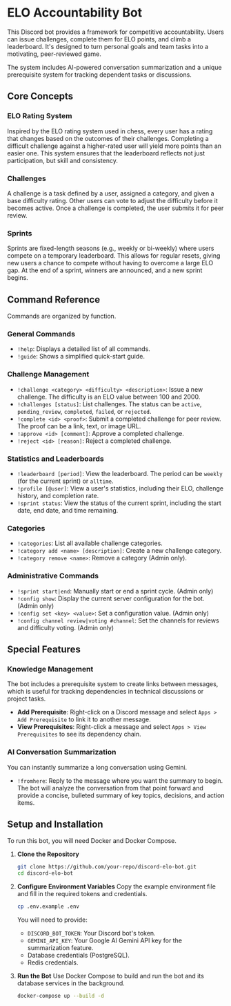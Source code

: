 # ELO Accountability Bot

This Discord bot provides a framework for competitive accountability. Users can issue challenges, complete them for ELO points, and climb a leaderboard. It's designed to turn personal goals and team tasks into a motivating, peer-reviewed game.

The system includes AI-powered conversation summarization and a unique prerequisite system for tracking dependent tasks or discussions.

## Core Concepts

### ELO Rating System
Inspired by the ELO rating system used in chess, every user has a rating that changes based on the outcomes of their challenges. Completing a difficult challenge against a higher-rated user will yield more points than an easier one. This system ensures that the leaderboard reflects not just participation, but skill and consistency.

### Challenges
A challenge is a task defined by a user, assigned a category, and given a base difficulty rating. Other users can vote to adjust the difficulty before it becomes active. Once a challenge is completed, the user submits it for peer review.

### Sprints
Sprints are fixed-length seasons (e.g., weekly or bi-weekly) where users compete on a temporary leaderboard. This allows for regular resets, giving new users a chance to compete without having to overcome a large ELO gap. At the end of a sprint, winners are announced, and a new sprint begins.

## Command Reference

Commands are organized by function.

### General Commands

- `!help`: Displays a detailed list of all commands.
- `!guide`: Shows a simplified quick-start guide.

### Challenge Management

- `!challenge <category> <difficulty> <description>`: Issue a new challenge. The difficulty is an ELO value between 100 and 2000.
- `!challenges [status]`: List challenges. The status can be `active`, `pending_review`, `completed`, `failed`, or `rejected`.
- `!complete <id> <proof>`: Submit a completed challenge for peer review. The proof can be a link, text, or image URL.
- `!approve <id> [comment]`: Approve a completed challenge.
- `!reject <id> [reason]`: Reject a completed challenge.

### Statistics and Leaderboards

- `!leaderboard [period]`: View the leaderboard. The period can be `weekly` (for the current sprint) or `alltime`.
- `!profile [@user]`: View a user's statistics, including their ELO, challenge history, and completion rate.
- `!sprint status`: View the status of the current sprint, including the start date, end date, and time remaining.

### Categories

- `!categories`: List all available challenge categories.
- `!category add <name> [description]`: Create a new challenge category.
- `!category remove <name>`: Remove a category (Admin only).

### Administrative Commands

- `!sprint start|end`: Manually start or end a sprint cycle. (Admin only)
- `!config show`: Display the current server configuration for the bot. (Admin only)
- `!config set <key> <value>`: Set a configuration value. (Admin only)
- `!config channel review|voting #channel`: Set the channels for reviews and difficulty voting. (Admin only)

## Special Features

### Knowledge Management
The bot includes a prerequisite system to create links between messages, which is useful for tracking dependencies in technical discussions or project tasks.

- **Add Prerequisite**: Right-click on a Discord message and select `Apps > Add Prerequisite` to link it to another message.
- **View Prerequisites**: Right-click a message and select `Apps > View Prerequisites` to see its dependency chain.

### AI Conversation Summarization
You can instantly summarize a long conversation using Gemini.

- `!fromhere`: Reply to the message where you want the summary to begin. The bot will analyze the conversation from that point forward and provide a concise, bulleted summary of key topics, decisions, and action items.

## Setup and Installation

To run this bot, you will need Docker and Docker Compose.

1.  **Clone the Repository**
    ```sh
    git clone https://github.com/your-repo/discord-elo-bot.git
    cd discord-elo-bot
    ```

2.  **Configure Environment Variables**
    Copy the example environment file and fill in the required tokens and credentials.
    ```sh
    cp .env.example .env
    ```
    You will need to provide:
    - `DISCORD_BOT_TOKEN`: Your Discord bot's token.
    - `GEMINI_API_KEY`: Your Google AI Gemini API key for the summarization feature.
    - Database credentials (PostgreSQL).
    - Redis credentials.

3.  **Run the Bot**
    Use Docker Compose to build and run the bot and its database services in the background.
    ```sh
    docker-compose up --build -d
    ``` 